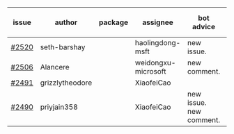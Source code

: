 | issue | author | package | assignee | bot advice | created date of issue | target release date | date from target |
| ------ | ------ | ------ | ------ | ------ | ------ | ------ | :-----: |
| [#2520](https://github.com/Azure/sdk-release-request/issues/2520) | seth-barshay |  | haolingdong-msft | new issue. | 03-09 | 03-23 |  |
| [#2506](https://github.com/Azure/sdk-release-request/issues/2506) | Alancere |  | weidongxu-microsoft | new comment. | 03-03 | 03-17 |  |
| [#2491](https://github.com/Azure/sdk-release-request/issues/2491) | grizzlytheodore |  | XiaofeiCao |  | 02-25 | 03-01 |  |
| [#2490](https://github.com/Azure/sdk-release-request/issues/2490) | priyjain358 |  | XiaofeiCao | new issue. new comment. | 02-25 | 03-14 |  |
